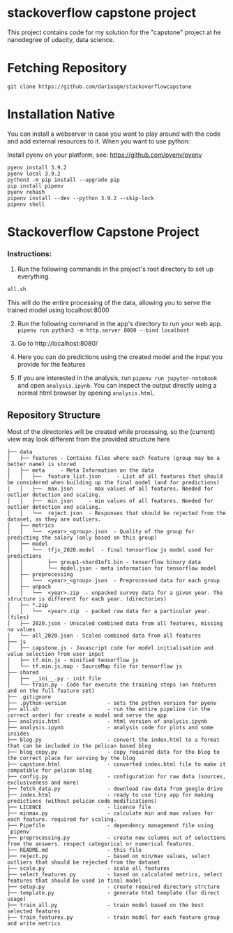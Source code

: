 # stackoverflow capstone project

This project contains code for my solution for the "capstone" project at he nanodegree of udacity, data science.

# Fetching Repository

```
git clone https://github.com/dariusgm/stackoverflowcapstone 
```


# Installation Native

You can install a webserver in case you want to play around with the code and add external resources to it. When you want to use python:

Install pyenv on your platform, see: https://github.com/pyenv/pyenv

```
pyenv install 3.9.2
pyenv local 3.9.2
python3 -m pip install --upgrade pip
pip install pipenv
pyenv rehash
pipenv install --dev --python 3.9.2 --skip-lock
pipenv shell
```

# Stackoverflow Capstone Project



### Instructions:
1. Run the following commands in the project's root directory to set up everything.
	
```bash
all.sh
```

This will do the entire processing of the data, allowing you to serve the trained model using localhost:8000

2. Run the following command in the app's directory to run your web app.
    `pipenv run python3 -m http.server 8080 --bind localhost`

3. Go to http://localhost:8080/
4. Here you can do predictions using the created model and the input you provide for the features
5. If you are interested in the analysis, run `pipenv run jupyter-notebook` and open `analysis.ipynb`. 
   You can inspect the output directly using a normal html browser by opening `analysis.html`.

## Repository Structure

Most of the directories will be created while processing, so the (current) view may look different from the provided structure here
```
├── data
│   ├── features - Contains files where each feature (group may be a better name) is stored
│   ├── meta     - Meta Information on the data
│   │   ├──  feature_list.json     - List of all features that should be considered when building up the final model (and for predictions)
│   │   ├──  max.json     - max values of all features. Needed for outlier detection and scaling.
│   │   ├──  min.json     - min values of all features. Needed for outlier detection and scaling.
│   │   └──  reject.json  - Responses that should be rejected from the dataset, as they are outliers.
│   ├── metrics
│   │   └──  <year>_<group>.json  - Quality of the group for predicting the salary (only based on this group)
│   ├── model
│   │   └──  tfjs_2020.model  - final tensorflow js model used for predictions
│   │        ├── group1-shard1of1.bin - tensorflow binary data
│   │        └── model.json - meta information for tensorflow model 
│   ├── preprocessing
│   │   └──  <year>_<group>.json  - Preprocessed data for each group
│   ├── unpack
│   │   └──  <year>.zip  - unpacked survey data for a given year. The structure is different for each year. (directories)
│   ├── *.zip
│   │   └──  <year>.zip  - packed raw data for a particular year. (files)
│   ├── 2020.json - Unscaled combined data from all features, missing na values
│   └── all_2020.json - Scaled combined data from all features
├── js
│   ├── capstone.js - Javascript code for model initialisation and value selection from user input
│   ├── tf.min.js - minified tensorflow js
│   └── tf.min.js.map - SourceMap file for tensorflow js
├── shared
│   ├── __ini__.py - init file
│   └── train.py - Code for execute the training steps (on features and on the full feature set)
├── .gitignore
├── .python-version             - sets the python version for pyenv
├── all.sh                      - run the entire pipeline (in the correct order) for create a model and serve the app
├── analysis.html               - html version of analysis.ipynb
├── analysis.ipynb              - analysis code for plots and some insides
├── blog.py                     - convert the index.html to a format that can be included in the pelican based blog
├── blog_copy.py                - copy required data for the blog to the correct place for serving by the blog
├── capstone.html               - converted index.html file to make it compatible for pelican blog
├── config.py                   - configuration for raw data (sources, exclusiveness and more)
├── fetch_data.py               - download raw data from google drive
├── index.html                  - ready to use tiny app for making predictions (without pelican code modifications)
├── LICENCE                     - licence file
├── minmax.py                   - calculate min and max values for each feature. required for scaling.
├── Pipefile                    - dependency management file using `pipenv`
├── preprocessing.py            - create new columns out of selections from the answers. respect categorical or numerical features.
├── README.md                   - this file
├── reject.py                   - based on min/max values, select outliers that should be rejected from the dataset
├── scale.py                    - scale all features
├── select_features.py          - based on calculated metrics, select features that should be used in final model
├── setup.py                    - create required directory strcture
├── template.py                 - generate html template (for direct usage)
├── train_all.py                - train model based on the best selected features
├── train_features.py           - train model for each feature group and write metrics
```
